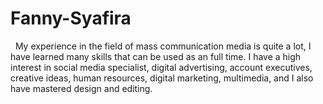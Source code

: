 # Fanny-Syafira
  My experience in the field of mass communication media is quite a lot, I have learned many skills that can be used as an full time. I have a high interest in social media specialist, digital advertising, account executives, creative ideas, human resources, digital marketing, multimedia, and I also have mastered design and editing.
